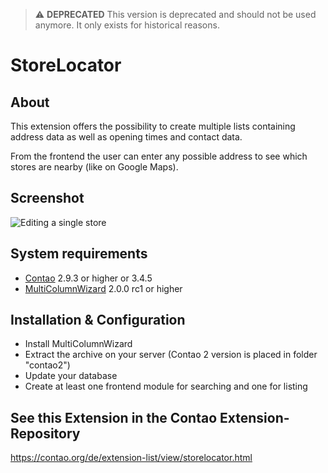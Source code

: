 > :warning: **DEPRECATED**
> This version is deprecated and should not be used anymore. It only exists for historical reasons.

StoreLocator
======================

About
-----

This extension offers the possibility to create multiple lists containing address data as well as opening times and contact data.

From the frontend the user can enter any possible address to see which stores are nearby (like on Google Maps).


Screenshot
-----------

![Editing a single store](https://contao.org/files/repository/storelocator/10010009/picture.jpg)


System requirements
-------------------

* [Contao](https://github.com/contao/core) 2.9.3 or higher or 3.4.5
* [MultiColumnWizard](https://github.com/menatwork/MultiColumnWizard) 2.0.0 rc1 or higher


Installation & Configuration
----------------------------

* Install MultiColumnWizard
* Extract the archive on your server (Contao 2 version is placed in folder "contao2")
* Update your database
* Create at least one frontend module for searching and one for listing


See this Extension in the Contao Extension-Repository
---------------

https://contao.org/de/extension-list/view/storelocator.html
